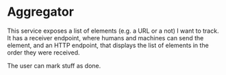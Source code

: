 # Aggregator

This service exposes a list of elements (e.g. a URL or a not) I want to track.
It has a receiver endpoint, where humans and machines can send the element, and an HTTP endpoint, that displays the list of elements in the order they were received.

The user can mark stuff as done.

